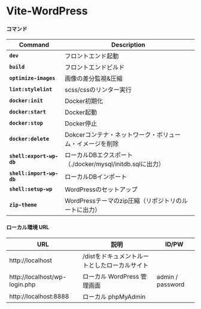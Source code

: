 # Vite-WordPress

#### コマンド

| Command                  | Description                                               |
| ------------------------ | --------------------------------------------------------- |
| **`dev`**                | フロントエンド起動                                        |
| **`build`**              | フロントエンドビルド                                      |
| **`optimize-images`**    | 画像の差分監視&圧縮                                       |
| **`lint:stylelint`**     | scss/cssのリンター実行                                    |
| **`docker:init`**        | Docker初期化                                              |
| **`docker:start`**       | Docker起動                                                |
| **`docker:stop`**        | Docker停止                                                |
| **`docker:delete`**      | Dokcerコンテナ・ネットワーク・ボリューム・イメージを削除  |
| **`shell:export-wp-db`** | ローカルDBエクスポート（./docker/mysql/initdb.sqlに出力） |
| **`shell:import-wp-db`** | ローカルDBインポート                                      |
| **`shell:setup-wp`**     | WordPressのセットアップ                                   |
| **`zip-theme`**          | WordPressテーマのzip圧縮（リポジトリのルートに出力）      |

#### ローカル環境 URL

| URL                           | 説明                                          | ID/PW            |
| ----------------------------- | --------------------------------------------- | ---------------- |
| http://localhost              | /distをドキュメントルートとしたローカルサイト |                  |
| http://localhost/wp-login.php | ローカル WordPress 管理画面                   | admin / password |
| http://localhost:8888         | ローカル phpMyAdmin                           |                  |

